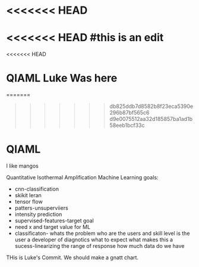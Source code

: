 <<<<<<< HEAD
=======
<<<<<<< HEAD
#this is an edit
=======
<<<<<<< HEAD
# QIAML Luke Was here
=======
>>>>>>> db825ddb7d8582b8f23eca5390e296b87bf565c6
>>>>>>> d9e0075512aa32d185857ba1ad1b58eeb1bcf33c
# QIAML
I like mangos

Quantitative Isothermal Amplification Machine Learning
goals:
  - cnn-classification 
  - skikit leran 
  - tensor flow
  - patters-unsuperviiers
  -   intensity prediction 
  - supervised-features-target goal 
  - need x and target value for ML
  - classificaton- 
 whats the problem 
 who are the users and skill level
 is the user a developer of diagnotics what to expect
 what makes this a sucess-linearizing the range of response
 how much data do we have

THis is Luke's Commit. We should make a gnatt chart.
